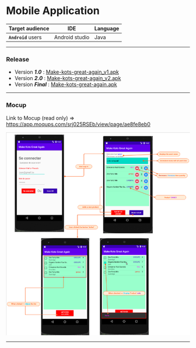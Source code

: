 # Mobile Application

Target audience | IDE | Language
---------|----------|---------
 **`Android`** users | Android studio | Java

---

### Release

* Version ***1.0*** : [Make-kots-great-again_v1.apk](https://github.com/make-kots-great-again/mobile/blob/master/release/make-kots-great-again_v1.apk)
* Version ***2.0*** : [Make-kots-great-again_v2.apk](https://github.com/make-kots-great-again/mobile/blob/master/release/make-kots-great-again_v2.apk)
* Version ***Final*** : [Make-kots-great-again.apk](https://github.com/make-kots-great-again/mobile/blob/master/release/make-kots-great-again.apk)

---

### Mocup

Link to Mocup (read only) => https://app.moqups.com/srj025RSEb/view/page/ae8fe8eb0

<img src="./img/mocupFinal.png">

---

